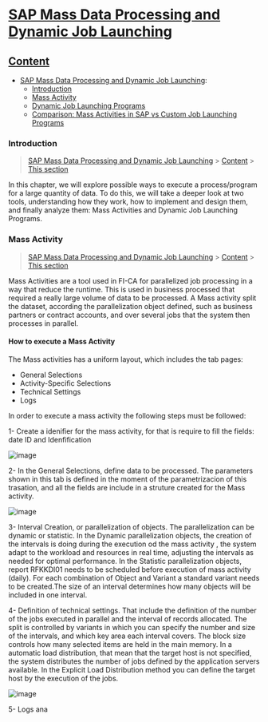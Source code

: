 # [SAP Mass Data Processing and Dynamic Job Launching](#Mass_Activity)


## [Content](#content)

- [SAP Mass Data Processing and Dynamic Job Launching](Mass_Activity.md):
    - [Introduction](#Introduction)
    - [Mass Activity](#Mass_activity)
    - [Dynamic Job Launching Programs](#parallelization)
    - [Comparison: Mass Activities in SAP vs Custom Job Launching Programs](#comparison)


### Introduction

> [SAP Mass Data Processing and Dynamic Job Launching](#Mass_Activity) > [Content](#content) > [This section](#Introduction)

In this chapter, we will explore possible ways to execute a process/program for a large quantity of data. To do this, we will take a deeper look at two tools, understanding how they work, how to implement and design them, and finally analyze them: Mass Activities and Dynamic Job Launching Programs.


### Mass Activity

> [SAP Mass Data Processing and Dynamic Job Launching](#Mass_Activity) > [Content](#content) > [This section](#Mass_activity)

Mass Activities are a tool used in FI-CA for parallelized job processing in a way that reduce the runtime. This is used in business processed that required a really large volume of data to be processed. A Mass activity split the dataset, according the parallelization object defined, such as business partners or contract accounts, and over several jobs that the system then processes in parallel.

#### How to execute a Mass Activity

The Mass activities has a uniform layout, which includes the tab pages: 
- General Selections
- Activity-Specific Selections
- Technical Settings
- Logs

In order to execute a mass activity the following steps must be followed:

1- Create a idenifier for the mass activity, for that is require to fill the fields: date ID and Idenfification

![image](https://github.com/user-attachments/assets/b3328917-3eb5-404e-a5cc-6362b8c856c6)

2- In the General Selections, define data to be processed. The parameters shown in this tab is defined in the moment of the parametrizacion of this trasation, and all the fields are include in a struture created for the Mass activity. 

![image](https://github.com/user-attachments/assets/3fd17950-8241-42ba-b7a7-04dc4ec1ff33)

3- Interval Creation, or parallelization of objects. The parallelization can be dynamic or statistic. In the Dynamic parallelization objects, the creation of the intervals is doing during the execution od the mass activity , the system adapt to the workload and resources in real time, adjusting the intervals as needed for optimal performance. In the Statistic parallelization objects, report RFKKDI01 needs to be scheduled before execution of mass activity (daily). For each combination of Object and Variant a standard variant needs to be created.The size of an interval determines how many objects will be included in one interval.

4- Definition of technical settings. That include the definition of the number of the jobs executed in parallel and the interval of records allocated. The split is controlled by variants in which you can specify the number and size of the intervals, and which key area each interval covers. The block size controls how many selected items are held in the main memory. In a automatic load distribution, that mean that the target host is not specified, the system distributes the number of jobs defined by the application servers available. In the Explicit Load Distribution method you can define the target host by the execution of the jobs. 

![image](https://github.com/user-attachments/assets/5c1a5754-5bb4-4e0b-bd24-5178ca02f8ba)

5- Logs ana






